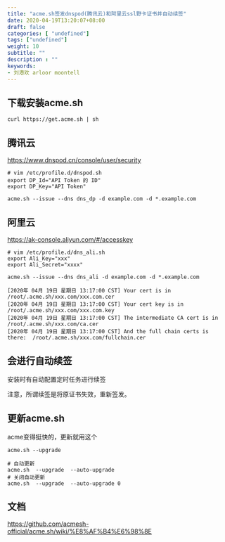```yaml
---
title: "acme.sh签发dnspod(腾讯云)和阿里云ssl野卡证书并自动续签"
date: 2020-04-19T13:20:07+08:00
draft: false
categories: [ "undefined"]
tags: ["undefined"]
weight: 10
subtitle: ""
description : ""
keywords:
- 刘港欢 arloor moontell
---
```


<!--more-->

## 下载安装acme.sh

```
curl https://get.acme.sh | sh
```


## 腾讯云

https://www.dnspod.cn/console/user/security


```
# vim /etc/profile.d/dnspod.sh
export DP_Id="API Token 的 ID"
export DP_Key="API Token"
```

```
acme.sh --issue --dns dns_dp -d example.com -d *.example.com
```

## 阿里云

https://ak-console.aliyun.com/#/accesskey


```
# vim /etc/profile.d/dns_ali.sh
export Ali_Key="xxx"
export Ali_Secret="xxxx"
```

```
acme.sh --issue --dns dns_ali -d example.com -d *.example.com 
```

```
[2020年 04月 19日 星期日 13:17:00 CST] Your cert is in  /root/.acme.sh/xxx.com/xxx.com.cer
[2020年 04月 19日 星期日 13:17:00 CST] Your cert key is in  /root/.acme.sh/xxx.com/xxx.com.key
[2020年 04月 19日 星期日 13:17:00 CST] The intermediate CA cert is in  /root/.acme.sh/xxx.com/ca.cer
[2020年 04月 19日 星期日 13:17:00 CST] And the full chain certs is there:  /root/.acme.sh/xxx.com/fullchain.cer 
```

## 会进行自动续签

安装时有自动配置定时任务进行续签

注意，所谓续签是将原证书失效，重新签发。

## 更新acme.sh

acme变得挺快的，更新就用这个

```
acme.sh --upgrade
```

```
# 自动更新
acme.sh  --upgrade  --auto-upgrade
# 关闭自动更新
acme.sh  --upgrade  --auto-upgrade 0
```

## 文档

https://github.com/acmesh-official/acme.sh/wiki/%E8%AF%B4%E6%98%8E

